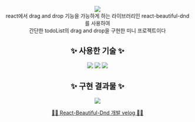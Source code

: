 <div align=center>
  <img src="https://user-images.githubusercontent.com/79238676/174247356-1f05615a-f2a3-43d6-926d-144f75cf1bc1.png"/>
  <div>react에서 drag and drop 기능을 가능하게 하는 라이브러리인 react-beautiful-dnd를 사용하여</div>
  <div>간단한 todoList의 drag and drop을 구현한 미니 프로젝트이다</div>
  
  <h2>  ✨ 사용한 기술 ✨ </h2>
  <img src="https://img.shields.io/badge/React-61DAFB?style=flat-square&logo=React&logoColor=white"/>
  <img src="https://img.shields.io/badge/TypeScript-3776AB?style=flat-square&logo=Typescript&logoColor=white"/>
  <img src="https://img.shields.io/badge/styled-components-DB7093?style=flat-square&logo=styled-components&logoColor=DB7093"/>
  
  <h2> ✨ 구현 결과물 ✨ </h2>
  <image src="https://velog.velcdn.com/images/seohee0112/post/a78cdf00-c416-467b-9521-5051ac807abf/image.gif"/>
  
  <a href="https://velog.io/@seohee0112/React-beautiful-dnd#-happhee---rbd-%EA%B5%AC%ED%98%84"> 👩‍💻 React-Beautiful-Dnd 개발 velog 👩‍💻 </a>
</div>
